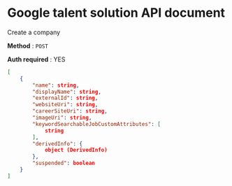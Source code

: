 # Google talent solution API document

Create a company

**Method** : `POST`

**Auth required** : YES


```json
[
    {
        "name": string,
        "displayName": string,
        "externalId": string,
        "websiteUri": string,
        "careerSiteUri": string,
        "imageUri": string,
        "keywordSearchableJobCustomAttributes": [
            string
        ],
        "derivedInfo": {
            object (DerivedInfo)
        },
        "suspended": boolean
    }
]

```





